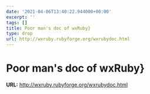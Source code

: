 ```yaml
---
date: '2021-04-06T13:40:22.944000+00:00'
excerpt: ''
tags: []
title: Poor man's doc of wxRuby}
type: drop
url: http://wxruby.rubyforge.org/wxrubydoc.html
---
```


# Poor man's doc of wxRuby}

**URL:** http://wxruby.rubyforge.org/wxrubydoc.html
